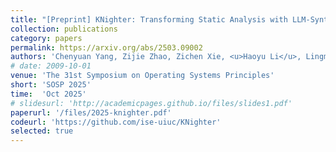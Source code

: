 ```yaml
---
title: "[Preprint] KNighter: Transforming Static Analysis with LLM-Synthesized Checkers"
collection: publications
category: papers
permalink: https://arxiv.org/abs/2503.09002
authors: 'Chenyuan Yang, Zijie Zhao, Zichen Xie, <u>Haoyu Li</u>, Lingming Zhang'
# date: 2009-10-01
venue: 'The 31st Symposium on Operating Systems Principles'
short: 'SOSP 2025'
time:  'Oct 2025'
# slidesurl: 'http://academicpages.github.io/files/slides1.pdf'
paperurl: '/files/2025-knighter.pdf'
codeurl: 'https://github.com/ise-uiuc/KNighter'
selected: true
---
```

